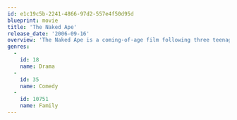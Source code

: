```yaml
---
id: e1c19c5b-2241-4866-97d2-557e4f50d95d
blueprint: movie
title: 'The Naked Ape'
release_date: '2006-09-16'
overview: 'The Naked Ape is a coming-of-age film following three teenagers on a road trip across the Pacific Southwest.'
genres:
  -
    id: 18
    name: Drama
  -
    id: 35
    name: Comedy
  -
    id: 10751
    name: Family
---
```

